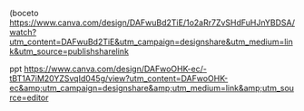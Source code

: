 (boceto
https://www.canva.com/design/DAFwuBd2TiE/1o2aRr7ZvSHdFuHJnYBDSA/watch?utm_content=DAFwuBd2TiE&utm_campaign=designshare&utm_medium=link&utm_source=publishsharelink

ppt
https://www.canva.com/design/DAFwoOHK-ec/-tBT1A7iM20YZSvqId045g/view?utm_content=DAFwoOHK-ec&amp;utm_campaign=designshare&amp;utm_medium=link&amp;utm_source=editor


